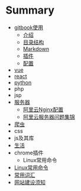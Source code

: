 # Summary

* [gitbook使用](README.md)
  * [介绍](gitbook使用/介绍.md)
  * [目录结构](gitbook使用/mu-lu-jie-gou.md)
  * [Markdown](gitbook使用/使用.md)
  * [插件](gitbook使用/插件.md)
  * [配置](gitbook使用/ss.md)
* [vue](an-zhuang.md)
* [react](react.md)
* [python](cha-jian.md)
* php
* jsp
* [服务器](服务器.md)
  * [阿里云Nginx配置](服务器/阿里云Nginx配置.md)
  * [阿里云服务器问题集锦](服务器/a-li-yun-fu-wu-qi-wen-ti-jie-jue.md)
* [爬虫](pa-chong.md)
* css
* js及其库
* [生活](sheng-huo.md)
* chrome插件
  * Linux常用命令
* [Linux常用命令](linuxchang-yong-ming-ling.md)
* [常用词汇](chang-yong-ci-hui.md)
* [网站建设须知](wang-zhan-jian-she-xu-zhi.md)

